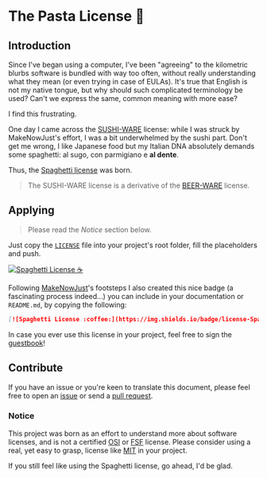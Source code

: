 # The Pasta License :spaghetti:

## Introduction

Since I've began using a computer, I've been "agreeing" to the kilometric blurbs software is bundled with way too often, without really understanding what they mean (or even trying in case of EULAs). It's true that English is not my native tongue, but why should such complicated terminology be used? Can't we express the same, common meaning with more ease?

I find this frustrating.

One day I came across the [SUSHI-WARE](https://github.com/MakeNowJust/sushi-ware) license: while I was struck by MakeNowJust's effort, I was a bit underwhelmed by the sushi part. Don't get me wrong, I like Japanese food but my Italian DNA absolutely demands some spaghetti: al sugo, con parmigiano e **al dente**.

Thus, the [Spaghetti license](LICENSE) was born.

> The SUSHI-WARE license is a derivative of the [BEER-WARE](https://people.freebsd.org/~phk/) license. 

## Applying

> Please read the *Notice* section below.

Just copy the [`LICENSE`](LICENSE) file into your project's root folder, fill the placeholders and push.

[![Spaghetti License :coffee:](https://img.shields.io/badge/license-Spaghetti%20☕-7890F0.svg)](https://github.com/Steepo/spaghetti-license)

Following [MakeNowJust](https://github.com/MakeNowJust)'s footsteps I also created this nice badge (a fascinating process indeed...) you can include in your documentation or `README.md`, by copying the following:

```markdown
[![Spaghetti License :coffee:](https://img.shields.io/badge/license-Spaghetti%20☕-7890F0.svg)](https://github.com/Steepo/spaghetti-license)
```

In case you ever use this license in your project, feel free to sign the [guestbook](GUESTBOOK.md)!

## Contribute

If you have an issue or you're keen to translate this document, please feel free to open an [issue](issues) or send a [pull request](pulls).

### Notice

This project was born as an effort to understand more about software licenses, and is not a certified [OSI] or [FSF] license. Please consider using a real, yet easy to grasp, license like [MIT] in your project.

If you still feel like using the Spaghetti license, go ahead, I'd be glad.

[MIT]: https://opensource.org/licenses/MIT
[OSI]: https://opensource.org/
[FSF]: http://www.fsf.org/
